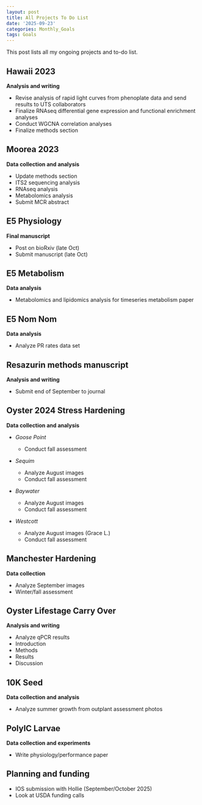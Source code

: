 ```yaml
---
layout: post
title: All Projects To Do List
date: '2025-09-23'
categories: Monthly_Goals
tags: Goals
---
```


This post lists all my ongoing projects and to-do list.  

## Hawaii 2023   
**Analysis and writing**   

- Revise analysis of rapid light curves from phenoplate data and send results to UTS collaborators 
- Finalize RNAseq differential gene expression and functional enrichment analyses 
- Conduct WGCNA correlation analyses 
- Finalize methods section 

## Moorea 2023   
**Data collection and analysis**   

- Update methods section 
- ITS2 sequencing analysis
- RNAseq analysis
- Metabolomics analysis
- Submit MCR abstract

## E5 Physiology     
**Final manuscript**   

- Post on bioRxiv (late Oct)
- Submit manuscript (late Oct)

## E5 Metabolism   
**Data analysis** 

- Metabolomics and lipidomics analysis for timeseries metabolism paper 

## E5 Nom Nom   
**Data analysis** 

- Analyze PR rates data set 

## Resazurin methods manuscript   
**Analysis and writing** 

- Submit end of September to journal 

## Oyster 2024 Stress Hardening   
**Data collection and analysis** 

- *Goose Point*
	- Conduct fall assessment
  
- *Sequim* 
	- Analyze August images
	- Conduct fall assessment

- *Baywater* 
	- Analyze August images
	- Conduct fall assessment

- *Westcott* 
	- Analyze August images (Grace L.)
	- Conduct fall assessment

## Manchester Hardening
**Data collection** 

- Analyze September images 
- Winter/fall assessment 

## Oyster Lifestage Carry Over 
**Analysis and writing** 

- Analyze qPCR results
- Introduction 
- Methods 
- Results 
- Discussion 

## 10K Seed    
**Data collection and analysis**   

- Analyze summer growth from outplant assessment photos 

## PolyIC Larvae   
**Data collection and experiments**   
 
- Write physiology/performance paper 

## Planning and funding    

- IOS submission with Hollie (September/October 2025)
- Look at USDA funding calls
